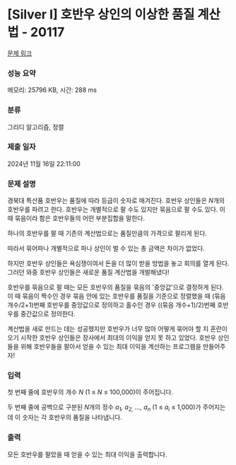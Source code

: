 # [Silver I] 호반우 상인의 이상한 품질 계산법 - 20117 

[문제 링크](https://www.acmicpc.net/problem/20117) 

### 성능 요약

메모리: 25796 KB, 시간: 288 ms

### 분류

그리디 알고리즘, 정렬

### 제출 일자

2024년 11월 16일 22:11:00

### 문제 설명

<p>경북대 특산품 호반우는 품질에 따라 등급이 숫자로 매겨진다. 호반우 상인들은 <em>N</em>개의 호반우를 파려고 한다. 호반우는 개별적으로 팔 수도 있지만 묶음으로 팔 수도 있다. 이 때 묶음이라 함은 호반우들의 어떤 부분집합을 말한다.</p>

<p>하나의 호반우를 팔 때 기존의 계산법으로는 품질만큼의 가격으로 팔리게 된다.</p>

<p>따라서 묶어파나 개별적으로 파나 상인이 벌 수 있는 총 금액은 차이가 없었다.</p>

<p>하지만 호반우 상인들은 욕심쟁이여서 돈을 더 많이 받을 방법을 놓고 회의를 열게 된다. 그러던 와중 호반우 상인들은 새로운 품질 계산법을 개발해냈다!</p>

<p>호반우를 묶음으로 팔 때는 모든 호반우의 품질을 묶음의 '중앙값'으로 결정하게 된다. 이 때 묶음이 짝수인 경우 묶음 안에 있는 호반우를 품질을 기준으로 정렬했을 때 (묶음 개수/2+1)번째 호반우를 중앙값으로 정의하고 홀수인 경우 ((묶음 개수+1)/2)번째 호반우를 중간값으로 정의한다.</p>

<p>계산법을 새로 만드는 데는 성공했지만 호반우가 너무 많아 어떻게 묶어야 할 지 혼란이 오기 시작한 호반우 상인들은 장사에서 최대의 이익을 얻지 못 하고 있었다. 호반우 상인들을 위해 호반우들을 팔아서 얻을 수 있는 최대 이익을 계산하는 프로그램을 만들어주자!</p>

### 입력 

 <p>첫 번째 줄에 호반우의 개수 <em>N</em> (1 ≤ <em>N</em> ≤ 100,000)이 주어집니다.</p>

<p>두 번째 줄에 공백으로 구분된 <em>N</em>개의 정수 <em>a<sub>1</sub>, a<sub>2,</sub> ..., a<sub>n</sub></em> (1 ≤ <em>a<sub>i</sub></em> ≤ 1,000)가 주어지는데 이 숫자는 각 호반우의 품질을 나타냅니다.</p>

### 출력 

 <p>모든 호반우를 팔았을 때 얻을 수 있는 최대 이익을 출력합니다.</p>

